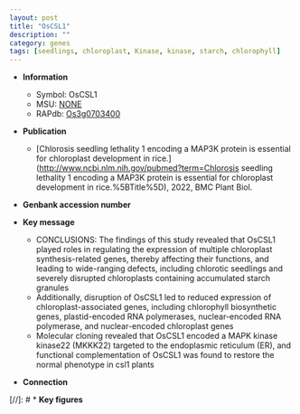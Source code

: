 ```yaml
---
layout: post
title: "OsCSL1"
description: ""
category: genes
tags: [seedlings, chloroplast, Kinase, kinase, starch, chlorophyll]
---
```


* **Information**  
    + Symbol: OsCSL1  
    + MSU: [NONE](http://rice.uga.edu/cgi-bin/ORF_infopage.cgi?orf=NONE)  
    + RAPdb: [Os3g0703400](https://rapdb.dna.affrc.go.jp/locus/?name=Os3g0703400)  

* **Publication**  
    + [Chlorosis seedling lethality 1 encoding a MAP3K protein is essential for chloroplast development in rice.](http://www.ncbi.nlm.nih.gov/pubmed?term=Chlorosis seedling lethality 1 encoding a MAP3K protein is essential for chloroplast development in rice.%5BTitle%5D), 2022, BMC Plant Biol.

* **Genbank accession number**  

* **Key message**  
    + CONCLUSIONS: The findings of this study revealed that OsCSL1 played roles in regulating the expression of multiple chloroplast synthesis-related genes, thereby affecting their functions, and leading to wide-ranging defects, including chlorotic seedlings and severely disrupted chloroplasts containing accumulated starch granules
    + Additionally, disruption of OsCSL1 led to reduced expression of chloroplast-associated genes, including chlorophyll biosynthetic genes, plastid-encoded RNA polymerases, nuclear-encoded RNA polymerase, and nuclear-encoded chloroplast genes
    + Molecular cloning revealed that OsCSL1 encoded a MAPK kinase kinase22 (MKKK22) targeted to the endoplasmic reticulum (ER), and functional complementation of OsCSL1 was found to restore the normal phenotype in csl1 plants

* **Connection**  

[//]: # * **Key figures**  


